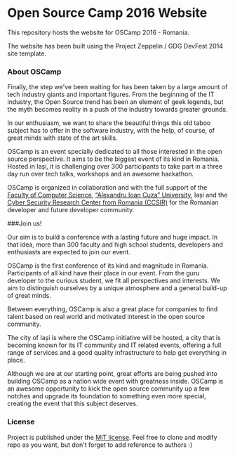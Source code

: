 # Open Source Camp 2016 Website

This repository hosts the website for OSCamp 2016 - Romania.

The website has been built using the Project Zeppelin / GDG DevFest 2014 site template.


### About OSCamp

Finally, the step we've been waiting for has been taken by a large amount of tech industry giants and important figures. From the beginning of the IT industry, the Open Source trend has been an element of geek legends, but the myth becomes reality in a push of the industry towards greater grounds.

In our enthusiasm, we want to share the beautiful things this old taboo subject has to offer in the software industry, with the help, of course, of great minds with state of the art skills.

OSCamp is an event specially dedicated to all those interested in the open source perspective. It aims to be the biggest event of its kind in Romania. Hosted in Iași, it is challenging over 300 participants to take part in a three day run over tech talks, workshops and an awesome hackathon.

OSCamp is organized in collaboration and with the full support of the [Faculty of Computer Science](https://www.info.uaic.ro/bin/Main/), [“Alexandru Ioan Cuza” University](https://www.uaic.ro/), Iași and the [Cyber Security Research Center from Romania (CCSIR)](http://ccsir.org/) for the Romanian developer and future developer community.

###Join us!

Our aim is to build a conference with a lasting future and huge impact. In that idea, more than 300 faculty and high school students, developers and enthusiasts are expected to join our event.

OSCamp is the first conference of its kind and magnitude in Romania. Participants of all kind have their place in our event. From the guru developer to the curious student, we fit all perspectives and interests. We aim to distinguish ourselves by a unique atmosphere and a general build-up of great minds.

Between everything, OSCamp is also a great place for companies to find talent based on real world and motivated interest in the open source community.

The city of Iași is where the OSCamp initiative will be hosted, a city that is becoming known for its IT community and IT related events, offering a full range of services and a good quality infrastructure to help get everything in place.

Although we are at our starting point, great efforts are being pushed into building OSCamp as a nation wide event with greatness inside. OSCamp is an awesome opportunity to kick the open source community up a few notches and upgrade its foundation to something even more special, creating the event that this subject deserves.


### License
Project is published under the [MIT license](https://github.com/gdg-x/zeppelin/blob/master/LICENSE.txt). Feel free to clone and modify repo as you want, but don't forget to add reference to authors :)


